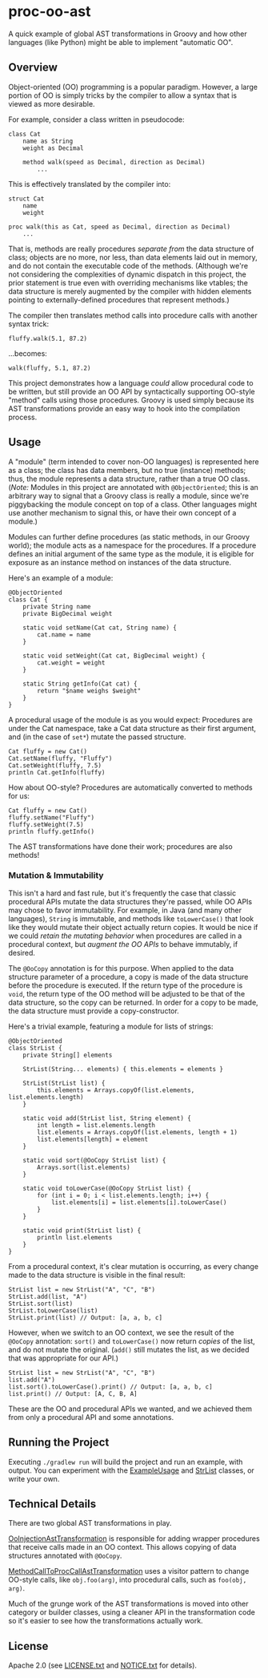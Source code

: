 # proc-oo-ast
A quick example of global AST transformations in Groovy and how other languages
(like Python) might be able to implement "automatic OO".

## Overview
Object-oriented (OO) programming is a popular paradigm. However, a large portion
of OO is simply tricks by the compiler to allow a syntax that is viewed as more
desirable.

For example, consider a class written in pseudocode:

```
class Cat
    name as String
    weight as Decimal
    
    method walk(speed as Decimal, direction as Decimal)
        ...
```

This is effectively translated by the compiler into:

```
struct Cat
    name
    weight
    
proc walk(this as Cat, speed as Decimal, direction as Decimal)
    ...
```

That is, methods are really procedures *separate from* the data structure of
class; objects are no more, nor less, than data elements laid out in memory,
and do not contain the executable code of the methods. (Although we're not
considering the complexities of dynamic dispatch in this project, the prior
statement is true even with overriding mechanisms like vtables; the data
structure is merely augmented by the compiler with hidden elements pointing to
externally-defined procedures that represent methods.) 

The compiler then translates method calls into procedure calls with another
syntax trick:

```
fluffy.walk(5.1, 87.2)
```

...becomes:

```
walk(fluffy, 5.1, 87.2)
```

This project demonstrates how a language *could* allow procedural code to be
written, but still provide an OO API by syntactically supporting OO-style
"method" calls using those procedures. Groovy is used simply because its AST
transformations provide an easy way to hook into the compilation process.

## Usage
A "module" (term intended to cover non-OO languages) is represented here as
a class; the class has data members, but no true (instance) methods; thus, the
module represents a data structure, rather than a true OO class. (*Note:*
Modules in this project are annotated with `@ObjectOriented`; this is an
arbitrary way to signal that a Groovy class is really a module, since we're
piggybacking the module concept on top of a class. Other languages might use
another mechanism to signal this, or have their own concept of a module.)

Modules can further define procedures (as static methods, in our Groovy world);
the module acts as a namespace for the procedures. If a procedure defines an
initial argument of the same type as the module, it is eligible for exposure as
an instance method on instances of the data structure.

Here's an example of a module:

```
@ObjectOriented
class Cat {
    private String name
    private BigDecimal weight
    
    static void setName(Cat cat, String name) {
        cat.name = name
    }
    
    static void setWeight(Cat cat, BigDecimal weight) {
        cat.weight = weight
    }
    
    static String getInfo(Cat cat) {
        return "$name weighs $weight"
    }
}
```

A procedural usage of the module is as you would expect: Procedures are under
the Cat namespace, take a Cat data structure as their first argument, and (in
the case of `set*`) mutate the passed structure.

```
Cat fluffy = new Cat()
Cat.setName(fluffy, "Fluffy")
Cat.setWeight(fluffy, 7.5)
println Cat.getInfo(fluffy)
```

How about OO-style? Procedures are automatically converted to methods for us:

```
Cat fluffy = new Cat()
fluffy.setName("Fluffy")
fluffy.setWeight(7.5)
println fluffy.getInfo()
```

The AST transformations have done their work; procedures are also methods!

### Mutation & Immutability
This isn't a hard and fast rule, but it's frequently the case that classic
procedural APIs mutate the data structures they're passed, while OO APIs may
chose to favor immutability. For example, in Java (and many other languages),
`String` is immutable, and methods like `toLowerCase()` that look like they
would mutate their object actually return copies. It would be nice if we
could *retain the mutating behavior* when procedures are called in a procedural
context, but *augment the OO APIs* to behave immutably, if desired.

The `@OoCopy` annotation is for this purpose. When applied to the data structure
parameter of a procedure, a copy is made of the data structure before the
procedure is executed. If the return type of the procedure is `void`, the return
type of the OO method will be adjusted to be that of the data structure, so the
copy can be returned. In order for a copy to be made, the data structure must
provide a copy-constructor.

Here's a trivial example, featuring a module for lists of strings:

```
@ObjectOriented
class StrList {
    private String[] elements

    StrList(String... elements) { this.elements = elements }

    StrList(StrList list) {
        this.elements = Arrays.copyOf(list.elements, list.elements.length)
    }

    static void add(StrList list, String element) {
        int length = list.elements.length
        list.elements = Arrays.copyOf(list.elements, length + 1)
        list.elements[length] = element
    }

    static void sort(@OoCopy StrList list) {
        Arrays.sort(list.elements)
    }

    static void toLowerCase(@OoCopy StrList list) {
        for (int i = 0; i < list.elements.length; i++) {
            list.elements[i] = list.elements[i].toLowerCase()
        }
    }

    static void print(StrList list) {
        println list.elements
    }
}
```

From a procedural context, it's clear mutation is occurring, as every change
made to the data structure is visible in the final result:

```
StrList list = new StrList("A", "C", "B")
StrList.add(list, "A")
StrList.sort(list)
StrList.toLowerCase(list)
StrList.print(list) // Output: [a, a, b, c]
```

However, when we switch to an OO context, we see the result of the `@OoCopy`
annotation: `sort()` and `toLowerCase()` now return *copies* of the list, and do
not mutate the original. (`add()` still mutates the list, as we decided that was
appropriate for our API.)

```
StrList list = new StrList("A", "C", "B")
list.add("A")
list.sort().toLowerCase().print() // Output: [a, a, b, c]
list.print() // Output: [A, C, B, A]
```

These are the OO and procedural APIs we wanted, and we achieved them from only a
procedural API and some annotations.

## Running the Project
Executing `./gradlew run` will build the project and run an example, with
output. You can experiment with the
[ExampleUsage](usage-project/src/main/groovy/com/perihelios/experimental/proc_oo_ast/ExampleUsage.groovy)
and [StrList](usage-project/src/main/groovy/com/perihelios/experimental/proc_oo_ast/StrList.groovy)
classes, or write your own.

## Technical Details
There are two global AST transformations in play.

[OoInjectionAstTransformation](groovy-ast/src/main/groovy/com/perihelios/experimental/proc_oo_ast/OoInjectionAstTransformation.groovy)
is responsible for adding wrapper procedures that receive calls made in an OO
context. This allows copying of data structures annotated with `@OoCopy`.

[MethodCallToProcCallAstTransformation](groovy-ast/src/main/groovy/com/perihelios/experimental/proc_oo_ast/MethodCallToProcCallAstTransformation.groovy)
uses a visitor pattern to change OO-style calls, like `obj.foo(arg)`, into
procedural calls, such as `foo(obj, arg)`.

Much of the grunge work of the AST transformations is moved into other category
or builder classes, using a cleaner API in the transformation code so it's
easier to see how the transformations actually work.

## License
Apache 2.0 (see [LICENSE.txt](LICENSE.txt) and [NOTICE.txt](NOTICE.txt) for details).
